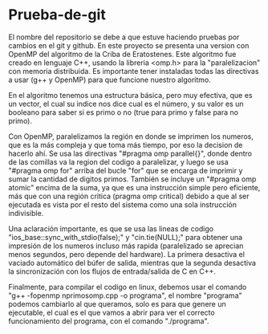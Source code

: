 # Prueba-de-git
El nombre del repositorio se debe a que estuve haciendo pruebas por cambios en el git y github.
En este proyecto se presenta una version con OpenMP del algoritmo de la Criba de Eratostenes.
Este algoritmo fue creado en lenguaje C++, usando la libreria <omp.h> para la "paralelizacion" con memoria distribuida.
Es importante tener instaladas todas las directivas a usar (g++ y OpenMP) para que funcione nuestro algoritmo.

En el algoritmo tenemos una estructura básica, pero muy efectiva, que es un vector, el cual su indice nos dice
cual es el número, y su valor es un booleano para saber si es primo o no (true para primo y false para no primo).

Con OpenMP, paralelizamos la región en donde se imprimen los numeros, que es la más compleja y que toma más tiempo,
por eso la decision de hacerlo ahí. Se usa las directivas "#pragma omp parallel{}", donde dentro de las comillas va la
region del codigo a paralelizar, y luego se usa "#pragma omp for" arriba del bucle "for" que se encarga de imprimir y sumar
la cantidad de digitos primos. También se incluye un "#pragma omp atomic" encima de la suma, ya que es una instrucción simple
pero eficiente, más que con una región critica (pragma omp critical) debido a que al ser ejecutada es vista por el resto del 
sistema como una sola instrucción indivisible.

Una aclaración importante, es que se usa las lineas de codigo "ios_base::sync_with_stdio(false);" y
"cin.tie(NULL);" para obtener una impresión de los numeros incluso más rapida (paralelizado se aprecian menos segundos, 
pero depende del hardware). La primera desactiva el vaciado automático del búfer de salida, mientras que la segunda 
desactiva la sincronización con los flujos de entrada/salida de C en C++.

Finalmente, para compilar el codigo en linux, debemos usar el comando "g++ -fopenmp nprimosomp.cpp -o programa", el nombre "programa"
podemos cambiarlo al que queramos, solo es para que genere un ejecutable, el cual es el que vamos a abrir para ver el correcto 
funcionamiento del programa, con el comando "./programa".

